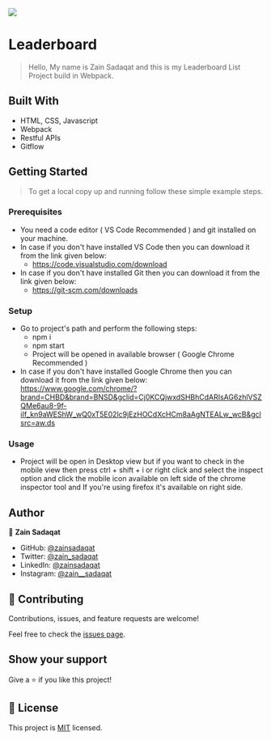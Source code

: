 ![](https://img.shields.io/badge/Microverse-blueviolet)

# Leaderboard

> Hello, My name is Zain Sadaqat and this is my Leaderboard List Project build in Webpack.

## Built With

- HTML, CSS, Javascript
- Webpack
- Restful APIs
- Gitflow

## Getting Started

> To get a local copy up and running follow these simple example steps.

### Prerequisites

- You need a code editor ( VS Code Recommended ) and git installed on your machine.
- In case if you don't have installed VS Code then you can download it from the link given below:
  - https://code.visualstudio.com/download
- In case if you don't have installed Git then you can download it from the link given below:
  - https://git-scm.com/downloads

### Setup

- Go to project's path and perform the following steps:
  - npm i
  - npm start
  - Project will be opened in available browser ( Google Chrome Recommended )
- In case if you don't have installed Google Chrome then you can download it from the link given below:
  https://www.google.com/chrome/?brand=CHBD&brand=BNSD&gclid=Cj0KCQjwxdSHBhCdARIsAG6zhlVSZQMe6au8-9f-iIf_kn9aWEShW_wQ0xT5E02lc9jEzHOCdXcHCm8aAgNTEALw_wcB&gclsrc=aw.ds

### Usage

- Project will be open in Desktop view but if you want to check in the mobile view then press
  ctrl + shift + i or right click and select the inspect option and click the mobile icon available
  on left side of the chrome inspector tool and If you're using firefox it's available on right side.

## Author

👤 **Zain Sadaqat**

- GitHub: [@zainsadaqat](https://github.com/zainsadaqat)
- Twitter: [@zain_sadaqat](https://twitter.com/zain_sadaqat)
- LinkedIn: [@zainsadaqat](https://linkedin.com/in/zainsadaqat)
- Instagram: [@zain\_\_sadaqat](https://instagram.com/zain__sadaqat)

## 🤝 Contributing

Contributions, issues, and feature requests are welcome!

Feel free to check the [issues page](../../issues/).

## Show your support

Give a ⭐️ if you like this project!

## 📝 License

This project is [MIT](./MIT.md) licensed.

